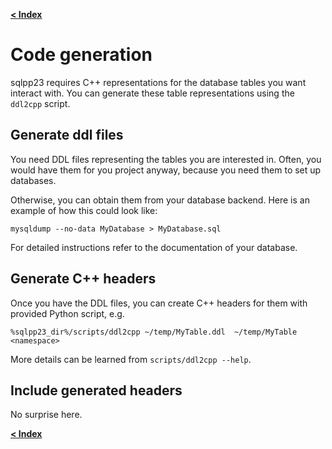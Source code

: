 [**\< Index**](/docs/README.md)

# Code generation

sqlpp23 requires C++ representations for the database tables you want interact
with. You can generate these table representations using the `ddl2cpp` script.

## Generate ddl files

You need DDL files representing the tables you are interested in. Often, you
would have them for you project anyway, because you need them to set up
databases.

Otherwise, you can obtain them from your database backend. Here is an example of
how this could look like:

```
mysqldump --no-data MyDatabase > MyDatabase.sql

```

For detailed instructions refer to the documentation of your database.

## Generate C++ headers

Once you have the DDL files, you can create C++ headers for them with provided
Python script, e.g.

```
%sqlpp23_dir%/scripts/ddl2cpp ~/temp/MyTable.ddl  ~/temp/MyTable <namespace>
```

More details can be learned from `scripts/ddl2cpp --help`.

## Include generated headers

No surprise here.

[**\< Index**](/docs/README.md)
